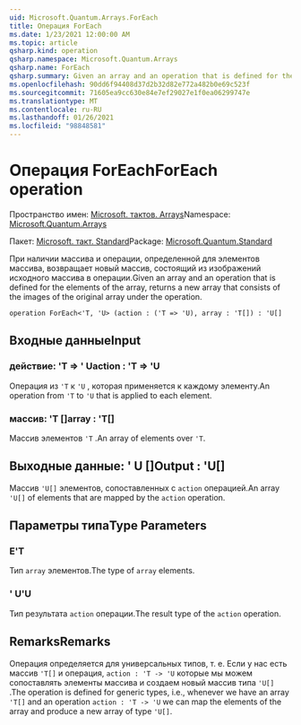```yaml
---
uid: Microsoft.Quantum.Arrays.ForEach
title: Операция ForEach
ms.date: 1/23/2021 12:00:00 AM
ms.topic: article
qsharp.kind: operation
qsharp.namespace: Microsoft.Quantum.Arrays
qsharp.name: ForEach
qsharp.summary: Given an array and an operation that is defined for the elements of the array, returns a new array that consists of the images of the original array under the operation.
ms.openlocfilehash: 90dd6f94408d37d2b32d82e772a482b0e69c523f
ms.sourcegitcommit: 71605ea9cc630e84e7ef29027e1f0ea06299747e
ms.translationtype: MT
ms.contentlocale: ru-RU
ms.lasthandoff: 01/26/2021
ms.locfileid: "98848581"
---
```

# <a name="foreach-operation"></a><span data-ttu-id="b7a21-102">Операция ForEach</span><span class="sxs-lookup"><span data-stu-id="b7a21-102">ForEach operation</span></span>

<span data-ttu-id="b7a21-103">Пространство имен: [Microsoft. тактов. Arrays](xref:Microsoft.Quantum.Arrays)</span><span class="sxs-lookup"><span data-stu-id="b7a21-103">Namespace: [Microsoft.Quantum.Arrays](xref:Microsoft.Quantum.Arrays)</span></span>

<span data-ttu-id="b7a21-104">Пакет: [Microsoft. такт. Standard](https://nuget.org/packages/Microsoft.Quantum.Standard)</span><span class="sxs-lookup"><span data-stu-id="b7a21-104">Package: [Microsoft.Quantum.Standard](https://nuget.org/packages/Microsoft.Quantum.Standard)</span></span>


<span data-ttu-id="b7a21-105">При наличии массива и операции, определенной для элементов массива, возвращает новый массив, состоящий из изображений исходного массива в операции.</span><span class="sxs-lookup"><span data-stu-id="b7a21-105">Given an array and an operation that is defined for the elements of the array, returns a new array that consists of the images of the original array under the operation.</span></span>

```qsharp
operation ForEach<'T, 'U> (action : ('T => 'U), array : 'T[]) : 'U[]
```


## <a name="input"></a><span data-ttu-id="b7a21-106">Входные данные</span><span class="sxs-lookup"><span data-stu-id="b7a21-106">Input</span></span>

### <a name="action--t--u"></a><span data-ttu-id="b7a21-107">действие: 'T => ' U</span><span class="sxs-lookup"><span data-stu-id="b7a21-107">action : 'T => 'U</span></span> 

<span data-ttu-id="b7a21-108">Операция из `'T` к `'U` , которая применяется к каждому элементу.</span><span class="sxs-lookup"><span data-stu-id="b7a21-108">An operation from `'T` to `'U` that is applied to each element.</span></span>


### <a name="array--t"></a><span data-ttu-id="b7a21-109">массив: 'T []</span><span class="sxs-lookup"><span data-stu-id="b7a21-109">array : 'T[]</span></span>

<span data-ttu-id="b7a21-110">Массив элементов `'T` .</span><span class="sxs-lookup"><span data-stu-id="b7a21-110">An array of elements over `'T`.</span></span>



## <a name="output--u"></a><span data-ttu-id="b7a21-111">Выходные данные: ' U []</span><span class="sxs-lookup"><span data-stu-id="b7a21-111">Output : 'U[]</span></span>

<span data-ttu-id="b7a21-112">Массив `'U[]` элементов, сопоставленных с `action` операцией.</span><span class="sxs-lookup"><span data-stu-id="b7a21-112">An array `'U[]` of elements that are mapped by the `action` operation.</span></span>

## <a name="type-parameters"></a><span data-ttu-id="b7a21-113">Параметры типа</span><span class="sxs-lookup"><span data-stu-id="b7a21-113">Type Parameters</span></span>

### <a name="t"></a><span data-ttu-id="b7a21-114">Е</span><span class="sxs-lookup"><span data-stu-id="b7a21-114">'T</span></span>

<span data-ttu-id="b7a21-115">Тип `array` элементов.</span><span class="sxs-lookup"><span data-stu-id="b7a21-115">The type of `array` elements.</span></span>
### <a name="u"></a><span data-ttu-id="b7a21-116">' U</span><span class="sxs-lookup"><span data-stu-id="b7a21-116">'U</span></span>

<span data-ttu-id="b7a21-117">Тип результата `action` операции.</span><span class="sxs-lookup"><span data-stu-id="b7a21-117">The result type of the `action` operation.</span></span>

## <a name="remarks"></a><span data-ttu-id="b7a21-118">Remarks</span><span class="sxs-lookup"><span data-stu-id="b7a21-118">Remarks</span></span>

<span data-ttu-id="b7a21-119">Операция определяется для универсальных типов, т. е. Если у нас есть массив `'T[]` и операция, `action : 'T -> 'U` которые мы можем сопоставлять элементы массива и создаем новый массив типа `'U[]` .</span><span class="sxs-lookup"><span data-stu-id="b7a21-119">The operation is defined for generic types, i.e., whenever we have an array `'T[]` and an operation `action : 'T -> 'U` we can map the elements of the array and produce a new array of type `'U[]`.</span></span>